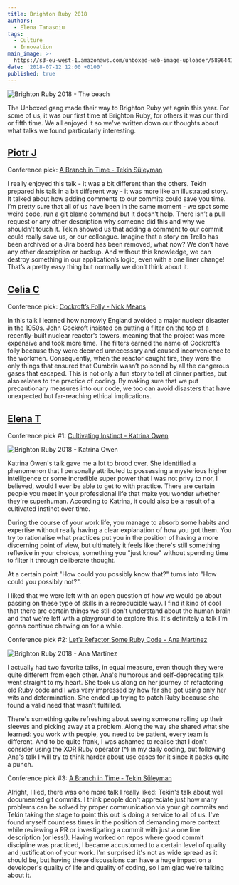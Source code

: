 ```yaml
---
title: Brighton Ruby 2018
authors:
  - Elena Tanasoiu
tags:
  - Culture
  - Innovation
main_image: >-
  https://s3-eu-west-1.amazonaws.com/unboxed-web-image-uploader/5896441e99ff65d5ab603ce22f042bba.png
date: '2018-07-12 12:00 +0100'
published: true
---
```


![Brighton Ruby 2018 - The beach](https://s3-eu-west-1.amazonaws.com/unboxed-web-image-uploader/5f89b9bd2b6f522fed3d3d54585851ee.jpg)

The Unboxed gang made their way to Brighton Ruby yet again this year. For some of us, it was our first time at Brighton Ruby, for others it was our third or fifth time. We all enjoyed it so we've written down our thoughts about what talks we found particularly interesting. 

## [Piotr J](/people#piotr-jaworski)

Conference pick: [A Branch in Time - Tekin Süleyman](https://brightonruby.com/2018/a-branch-in-time-tekin-suleyman/)

I really enjoyed this talk - it was a bit different than the others. Tekin prepared his talk in a bit different way - it was more like an illustrated story. It talked about how adding comments to our commits could save you time. I’m pretty sure that all of us have been in the same moment - we spot some weird code, run a git blame command but it doesn’t help. There isn’t a pull request or any other description why someone did this and why we shouldn’t touch it. 
Tekin showed us that adding a comment to our commit could really save us, or our colleague. Imagine that a story on Trello has been archived or a Jira board has been removed, what now? We don’t have any other description or backup. And without this knowledge, we can destroy something in our application’s logic, even with a one liner change! That’s a pretty easy thing but normally we don’t think about it.

## [Celia C](/people#celia-collins)

Conference pick: [Cockroft’s Folly - Nick Means](https://brightonruby.com/2018/cockcrofts-folly-nick-means/)
   
In this talk I learned how narrowly England avoided a major nuclear disaster in the 1950s. John Cockroft insisted on putting a filter on the top of a recently-built nuclear reactor’s towers, meaning that the project was more expensive and took more time. The filters earned the name of Cockroft’s folly because they were deemed unnecessary and caused inconvenience to the workmen. Consequently, when the reactor caught fire, they were the only things that ensured that Cumbria wasn’t poisoned by all the dangerous gases that escaped. This is not only a fun story to tell at dinner parties, but also relates to the practice of coding. By making sure that we put precautionary measures into our code, we too can avoid disasters that have unexpected but far-reaching ethical implications.


## [Elena T](/people#elena-tanasoiu)

Conference pick #1: [Cultivating Instinct - Katrina Owen](https://brightonruby.com/2018/cultivating-instinct-katrina-owen/)

![Brighton Ruby 2018 - Katrina Owen](https://s3-eu-west-1.amazonaws.com/unboxed-web-image-uploader/c5f75b949dc2dd2cc038abd80222a0bb.jpg)

Katrina Owen's talk gave me a lot to brood over. She identified a phenomenon that I personally attributed to possessing a mysterious higher intelligence or some incredible super power that I was not privy to nor, I believed, would I ever be able to get to with practice. There are certain people you meet in your professional life that make you wonder whether they're superhuman. According to Katrina, it could also be a result of a cultivated instinct over time. 

During the course of your work life, you manage to absorb some habits and expertise without really having a clear explanation of how you got them. You try to rationalise what practices put you in the position of having a more discerning point of view, but ultimately it feels like there's still something reflexive in your choices, something you "just know" without spending time to filter it through deliberate thought. 

At a certain point "How could you possibly know that?" turns into "How could you possibly not?". 

I liked that we were left with an open question of how we would go about passing on these type of skills in a reproducible way. I find it kind of cool that there are certain things we still don't understand about the human brain and that we're left with a playground to explore this. It's definitely a talk I'm gonna continue chewing on for a while. 

Conference pick #2: [Let’s Refactor Some Ruby Code - Ana Martínez ](https://brightonruby.com/2018/lets-refactor-some-ruby-code-ana-martinez/)

![Brighton Ruby 2018 - Ana Martínez](https://s3-eu-west-1.amazonaws.com/unboxed-web-image-uploader/214f04e1af10d01e406d621438bbd1f0.jpg)

I actually had two favorite talks, in equal measure, even though they were quite different from each other. Ana's humorous and self-deprecating talk went straight to my heart. She took us along on her journey of refactoring old Ruby code and I was very impressed by how far she got using only her wits and determination. She ended up trying to patch Ruby because she found a valid need that wasn't fulfilled. 

There's something quite refreshing about seeing someone rolling up their sleeves and picking away at a problem. Along the way she shared what she learned: you work with people, you need to be patient, every team is different. And to be quite frank, I was ashamed to realise that I don't consider using the XOR Ruby operator (^) in my daily coding, but following Ana's talk I will try to think harder about use cases for it since it packs quite a punch.  

Conference pick #3: [A Branch in Time - Tekin Süleyman](https://brightonruby.com/2018/a-branch-in-time-tekin-suleyman/)

Alright, I lied, there was one more talk I really liked: Tekin's talk about well documented git commits. I think people don't appreciate just how many problems can be solved by proper communication via your git commits and Tekin taking the stage to point this out is doing a service to all of us. I've found myself countless times in the position of demanding more context while reviewing a PR or investigating a commit with just a one line description (or less!). Having worked on repos where good commit discipline was practiced, I became accustomed to a certain level of quality and justification of your work. I'm surprised it's not as wide spread as it should be, but having these discussions can have a huge impact on a developer's quality of life and quality of coding, so I am glad we're talking about it. 
